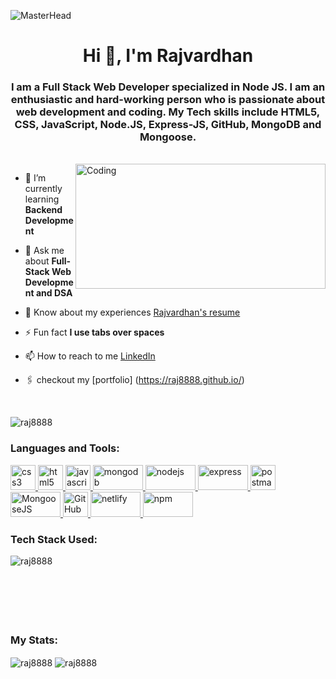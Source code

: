 ![MasterHead](https://mir-s3-cdn-cf.behance.net/project_modules/fs/be832922391491.58c25558f0fe7.gif)
<h1 align="center">Hi 👋, I'm Rajvardhan</h1>
<h3 align="center">I am a Full Stack Web Developer specialized in Node JS. I am an enthusiastic and hard-working person who is passionate about web development and coding. My Tech skills include HTML5, CSS, JavaScript, Node.JS, Express-JS, GitHub, MongoDB and Mongoose.
</h3>
<br>
<img align="right" alt="Coding" width="400" height="200" src="https://media.tenor.com/qJ5evVs-_uUAAAAC/coding.gif">

- 🌱 I’m currently learning **Backend Development**

- 💬 Ask me about **Full-Stack Web Development and DSA**

- 📄 Know about my experiences [Rajvardhan's resume](https://drive.google.com/file/d/1B5soRMn7Q4wVzXpnbz3P4VbqDkI-hd_Z/view?usp=share_link)

- ⚡ Fun fact **I use tabs over spaces**

- 📫 How to reach to me [LinkedIn](www.linkedin.com/in/mr-rajvardhan-jadhav-81a5011b4)

- 🖇️ checkout my [portfolio] (https://raj8888.github.io/)

<br>
<p align="left"> <img src="https://komarev.com/ghpvc/?username=raj8888&label=Profile%20views&color=0e75b6&style=flat" alt="raj8888" /> </p>
<h3 align="left">Languages and Tools:</h3>
<p align="left"> 
 <a href="https://www.w3schools.com/css/" target="_blank" rel="noreferrer"> <img src="https://upload.wikimedia.org/wikipedia/commons/thumb/d/d5/CSS3_logo_and_wordmark.svg/180px-CSS3_logo_and_wordmark.svg.png" alt="css3" width="40" height="40"/> </a> 
 <a href="https://www.w3.org/html/" target="_blank" rel="noreferrer"> <img src="https://upload.wikimedia.org/wikipedia/commons/thumb/6/61/HTML5_logo_and_wordmark.svg/180px-HTML5_logo_and_wordmark.svg.png" alt="html5" width="40" height="40"/> </a> 
 <a href="https://developer.mozilla.org/en-US/docs/Web/JavaScript" target="_blank" rel="noreferrer"> <img src="https://www.computerhope.com/jargon/j/javascript.png" alt="javascript" width="40" height="40"/> </a> 
 <a href="https://www.mongodb.com/" target="_blank" rel="noreferrer"> <img src="https://1000logos.net/wp-content/uploads/2020/08/MongoDB-Logo.jpg" alt="mongodb" width="80" height="40"/> </a>
 <a href="https://nodejs.org" target="_blank" rel="noreferrer"> <img src="https://www.vectorlogo.zone/logos/nodejs/nodejs-ar21.png" alt="nodejs" width="80" height="40"/> </a> 
 <a href="https://expressjs.com" target="_blank" rel="noreferrer"> <img src="https://expressjs.com/images/express-facebook-share.png" alt="express" width="80" height="40"/> </a> 
 <a href="https://postman.com" target="_blank" rel="noreferrer"> <img src="https://www.vectorlogo.zone/logos/getpostman/getpostman-icon.svg" alt="postman" width="40" height="40"/> </a> 
 <a href="https://mongoosejs.com" target="_blank" rel="noreferrer"> <img src="https://cdn-images-1.medium.com/fit/t/1600/480/1*iDvsmUwzZQxJSKdL0xzwIA.png" alt="MongooseJS" width="80" height="40"/> </a> 
 <a href="https://github.com" target="_blank" rel="noreferrer"> <img src="https://github.githubassets.com/images/modules/logos_page/GitHub-Mark.png" alt="GitHub" width="40" height="40"/> </a>
 <a href="https://netlify.com/" target="_blank" rel="noreferrer"> <img src="https://www.netlify.com/v3/img/components/full-logo-dark.png" alt="netlify" width="80" height="40"/> </a> 
<a href="https://npm.com/" target="_blank" rel="noreferrer"> <img src="https://upload.wikimedia.org/wikipedia/commons/thumb/d/db/Npm-logo.svg/540px-Npm-logo.svg.png" alt="npm" width="80" height="40"/> </a> 
</p>

<h3 align="left">Tech Stack Used:</h3>
<img align="left" src="https://github-readme-stats.vercel.app/api/top-langs?username=raj8888&show_icons=true&locale=en&layout=compact" alt="raj8888" />
<br>
<br>
<br>
<br>
<br>
<br>

<h3 align="left">My Stats:</h3>
<img align="center" src="https://github-readme-stats.vercel.app/api?username=raj8888&show_icons=true&locale=en" alt="raj8888" />

<img align="center" src="https://github-readme-streak-stats.herokuapp.com/?user=raj8888&" alt="raj8888" />
